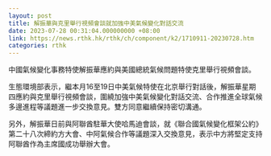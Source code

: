 ```yaml
---
layout: post
title: 解振華與克里舉行視頻會談就加強中美氣候變化對話交流
date: 2023-07-28 00:31:04.000000000 +08:00
link: https://news.rthk.hk/rthk/ch/component/k2/1710911-20230728.htm
categories: rthk
---
```


中國氣候變化事務特使解振華應約與美國總統氣候問題特使克里舉行視頻會談。

生態環境部表示，繼本月16至19日中美氣候特使在北京舉行對話後，解振華星期四應約與克里舉行視頻會談，圍繞加強中美氣候變化對話交流、合作推進全球氣候多邊進程等議題進一步交換意見。雙方同意繼續保持密切溝通。

另外，解振華日前與阿聯酋駐華大使哈馬迪會談，就《聯合國氣候變化框架公約》第二十八次締約方大會、中阿氣候合作等議題深入交換意見，表示中方將堅定支持阿聯酋作為主席國成功舉辦大會。
